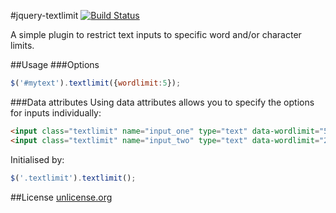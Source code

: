 #jquery-textlimit [![Build Status](http://img.shields.io/travis/cfreear/jquery-textlimit.svg?branch=master&style=flat-square)](https://travis-ci.org/cfreear/jquery-textlimit)

A simple plugin to restrict text inputs to specific word and/or character limits.

##Usage
###Options
```javascript
$('#mytext').textlimit({wordlimit:5});
```
###Data attributes
Using data attributes allows you to specify the options for inputs individually:
```html
<input class="textlimit" name="input_one" type="text" data-wordlimit="5"/>
<input class="textlimit" name="input_two" type="text" data-wordlimit="20"/>
```
Initialised by:
```javascript
$('.textlimit').textlimit();
```

##License
[unlicense.org](http://unlicense.org/UNLICENSE)
